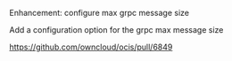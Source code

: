 Enhancement: configure max grpc message size

Add a configuration option for the grpc max message size

https://github.com/owncloud/ocis/pull/6849
